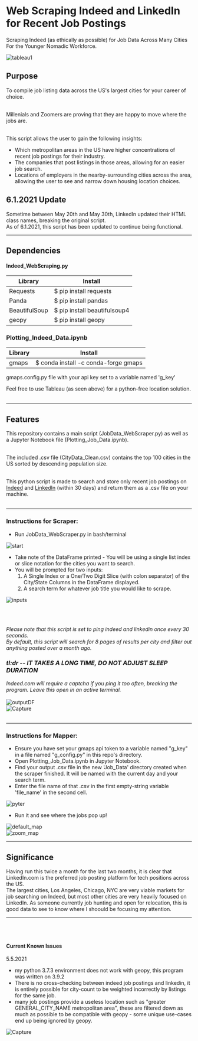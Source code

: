 # Web Scraping Indeed and LinkedIn for Recent Job Postings
Scraping Indeed (as ethically as possible) for Job Data Across Many Cities For the Younger Nomadic Workforce.

![tableau1](https://user-images.githubusercontent.com/14188580/120518734-7d06ae80-c397-11eb-8a71-bef01fe4f535.PNG)

## Purpose
To compile job listing data across the US's largest cities for your career of choice.<br></br>

Millenials and Zoomers are proving that they are happy to move where the jobs are.<br></br>

This script allows the user to gain the following insights:
* Which metropolitan areas in the US have higher concentrations of recent job postings for their industry.
* The companies that post listings in those areas, allowing for an easier job search.
* Locations of employers in the nearby-surrounding cities across the area, allowing the user to see and narrow down housing location choices.

## 6.1.2021 Update
Sometime between May 20th and May 30th, LinkedIn updated their HTML class names, breaking the original script.</br>
As of 6.1.2021, this script has been updated to continue being functional.</br>

<hr>

## Dependencies 
#### Indeed_WebScraping.py
Library|Install
-------|-------
Requests|$ pip install requests
Panda| $ pip install pandas
BeautifulSoup|$ pip install beautifulsoup4
geopy|$ pip install geopy

### Plotting_Indeed_Data.ipynb
Library|Install
-------|-------
gmaps|$ conda install -c conda-forge gmaps

gmaps.config.py file with your api key set to a variable named 'g_key'

Feel free to use Tableau (as seen above) for a python-free location solution.
<br></br>
<hr>

## Features
This repository contains a main script (JobData_WebScraper.py) as well as a Jupyter Notebook file (Plotting_Job_Data.ipynb).<br></br>

The included .csv file (CityData_Clean.csv) contains the top 100 cities in the US sorted by descending population size.<br></br>


This python script is made to search and store only recent job postings on [Indeed](https://www.indeed.com/) and [LinkedIn](https://www.linkedin.com/jobs/) (within 30 days) and return them as a .csv file on your machine.<br></br>

<hr>

### Instructions for Scraper:
* Run JobData_WebScraper.py in bash/terminal

![start](https://user-images.githubusercontent.com/14188580/115120316-82887080-9f72-11eb-8b2d-9c420387291e.PNG)

* Take note of the DataFrame printed - You will be using a single list index or slice notation for the cities you want to search.
* You will be prompted for two inputs:
  1. A Single Index or a One/Two Digit Slice (with colon separator) of the City/State Columns in the DataFrame displayed.
  2. A search term for whatever job title you would like to scrape.

![inputs](https://user-images.githubusercontent.com/14188580/115120324-887e5180-9f72-11eb-95e3-e4b99ded82e4.PNG)

<br></br>

*Please note that this script is set to ping indeed and linkedin once every 30 seconds.*<br>
*By default, this script will search for 8 pages of results per city and filter out anything posted over a month ago.*<br>
### *tl:dr -- IT TAKES A LONG TIME, DO NOT ADJUST SLEEP DURATION*<br>
*Indeed.com will require a captcha if you ping it too often, breaking the program. Leave this open in an active terminal.*
<br></br>
![outputDF](https://user-images.githubusercontent.com/14188580/114607521-43041080-9c62-11eb-95d3-0de4f5f9ee02.PNG)
</br>
![Capture](https://user-images.githubusercontent.com/14188580/117185367-602e8980-ad9f-11eb-943a-4a616541ce19.PNG)
<br></br>

<hr>

### Instructions for Mapper:
* Ensure you have set your gmaps api token to a variable named "g_key" in a file named "g_config.py" in this repo's directory.
* Open Plotting_Job_Data.ipynb in Jupyter Notebook.
* Find your output .csv file in the new 'Job_Data' directory created when the scraper finished. It will be named with the current day and your search term.
* Enter the file name of that .csv in the first empty-string variable 'file_name' in the second cell.

![pyter](https://user-images.githubusercontent.com/14188580/114608636-827f2c80-9c63-11eb-8acf-073e63f80182.PNG)

* Run it and see where the jobs pop up!

![default_map](https://user-images.githubusercontent.com/14188580/117653224-bf9ee780-b159-11eb-936b-8a2309b69a05.PNG)
<br>
![zoom_map](https://user-images.githubusercontent.com/14188580/117653246-c3326e80-b159-11eb-9ded-8e6edf826b4a.PNG)

<hr>

## Significance
Having run this twice a month for the last two months, it is clear that LinkedIn.com is the preferred job posting platform for tech positions across the US.</br>
The largest cities, Los Angeles, Chicago, NYC are very viable markets for job searching on Indeed, but most other cities are very heavily focused on LinkedIn.
As someone currently job hunting and open for relocation, this is good data to see to know where I shoould be focusing my attention.
<hr>

<br></br>
#### Current Known Issues
5.5.2021<br>
- my python 3.7.3 environment does not work with geopy, this program was written on 3.9.2
- There is no cross-checking between indeed job postings and linkedin, it is entirely possible for city-count to be weighted incorrectly by listings for the same job.
- many job postings provide a useless location such as "greater GENERAL_CITY_NAME metropolitan area", these are filtered down as much as possible to be compatible with geopy - some unique use-cases end up being ignored by geopy.

![Capture](https://user-images.githubusercontent.com/14188580/117188888-2bbccc80-ada3-11eb-8723-64c2895aa2b7.PNG)


